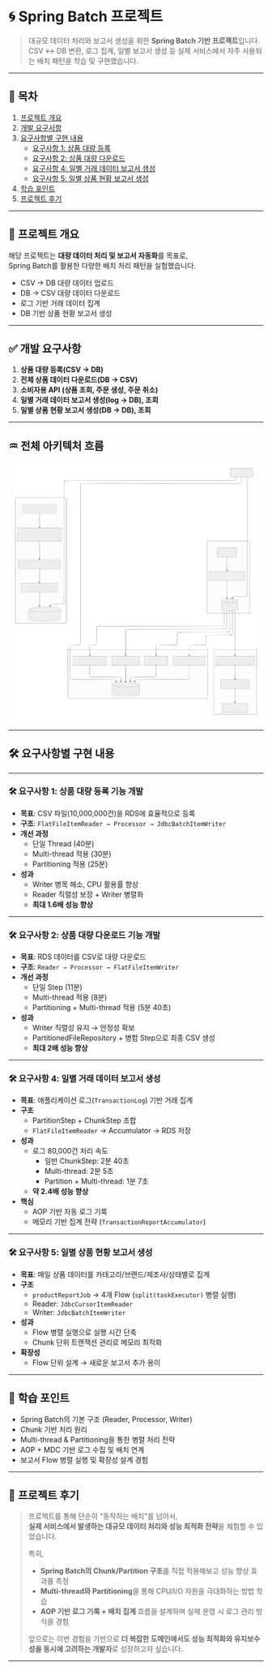 # 🌀 Spring Batch 프로젝트

> 대규모 데이터 처리와 보고서 생성을 위한 **Spring Batch 기반 프로젝트**입니다.  
> CSV ↔ DB 변환, 로그 집계, 일별 보고서 생성 등 실제 서비스에서 자주 사용되는 배치 패턴을 학습 및 구현했습니다.

---

## 📑 목차

1. [프로젝트 개요](#-프로젝트-개요)
2. [개발 요구사항](#-개발-요구사항)
3. [요구사항별 구현 내용](#-요구사항별-구현-내용)
    - [요구사항 1: 상품 대량 등록](#-요구사항-1-상품-대량-등록-기능-개발)
    - [요구사항 2: 상품 대량 다운로드](#-요구사항-2-상품-대량-다운로드-기능-개발)
    - [요구사항 4: 일별 거래 데이터 보고서 생성](#-요구사항-4-일별-거래-데이터-보고서-생성)
    - [요구사항 5: 일별 상품 현황 보고서 생성](#-요구사항-5-일별-상품-현황-보고서-생성)
4. [학습 포인트](#-학습-포인트)
5. [프로젝트 후기](#-프로젝트-후기)

---

## 📖 프로젝트 개요

해당 프로젝트는 **대량 데이터 처리 및 보고서 자동화**를 목표로,  
Spring Batch를 활용한 다양한 배치 처리 패턴을 실험했습니다.

- CSV → DB 대량 데이터 업로드
- DB → CSV 대량 데이터 다운로드
- 로그 기반 거래 데이터 집계
- DB 기반 상품 현황 보고서 생성

---

## ✅ 개발 요구사항

1. **상품 대량 등록(CSV → DB)**
2. **전체 상품 데이터 다운로드(DB → CSV)**
3. **소비자용 API (상품 조회, 주문 생성, 주문 취소)**
4. **일별 거래 데이터 보고서 생성(log → DB), 조회**
5. **일별 상품 현황 보고서 생성(DB → DB), 조회**

---

## ♒ 전체 아키텍처 흐름

![Batch Job Diagram](images/다이어그램.svg)

---

## 🛠️ 요구사항별 구현 내용

---

### 🛠️ 요구사항 1: 상품 대량 등록 기능 개발

- **목표**: CSV 파일(10,000,000건)을 RDS에 효율적으로 등록
- **구조**: `FlatFileItemReader → Processor → JdbcBatchItemWriter`
- **개선 과정**
    - 단일 Thread (40분)
    - Multi-thread 적용 (30분)
    - Partitioning 적용 (25분)
- **성과**
    - Writer 병목 해소, CPU 활용률 향상
    - Reader 직렬성 보장 + Writer 병렬화
    - **최대 1.6배 성능 향상**

---

### 🛠️ 요구사항 2: 상품 대량 다운로드 기능 개발

- **목표**: RDS 데이터를 CSV로 대량 다운로드
- **구조**: `Reader → Processor → FlatFileItemWriter`
- **개선 과정**
    - 단일 Step (11분)
    - Multi-thread 적용 (8분)
    - Partitioning + Multi-thread 적용 (5분 40초)
- **성과**
    - Writer 직렬성 유지 → 안정성 확보
    - PartitionedFileRepository + 병합 Step으로 최종 CSV 생성
    - **최대 2배 성능 향상**

---

### 🛠️ 요구사항 4: 일별 거래 데이터 보고서 생성

- **목표**: 애플리케이션 로그(`TransactionLog`) 기반 거래 집계
- **구조**
    - PartitionStep + ChunkStep 조합
    - `FlatFileItemReader` → Accumulator → RDS 저장
- **성과**
    - 로그 80,000건 처리 속도
        - 일반 ChunkStep: 2분 40초
        - Multi-thread: 2분 5초
        - Partition + Multi-thread: 1분 7초
    - **약 2.4배 성능 향상**
- **핵심**
    - AOP 기반 자동 로그 기록
    - 메모리 기반 집계 전략 (`TransactionReportAccumulator`)

---

### 🛠️ 요구사항 5: 일별 상품 현황 보고서 생성

- **목표**: 매일 상품 데이터를 카테고리/브랜드/제조사/상태별로 집계
- **구조**
    - `productReportJob` → 4개 Flow (`split(taskExecutor)` 병렬 실행)
    - Reader: `JdbcCursorItemReader`
    - Writer: `JdbcBatchItemWriter`
- **성과**
    - Flow 병렬 실행으로 실행 시간 단축
    - Chunk 단위 트랜잭션 관리로 메모리 최적화
- **확장성**
    - Flow 단위 설계 → 새로운 보고서 추가 용이

---

## 📌 학습 포인트

- Spring Batch의 기본 구조 (Reader, Processor, Writer)
- Chunk 기반 처리 원리
- Multi-thread & Partitioning을 통한 병렬 처리 전략
- AOP + MDC 기반 로그 수집 및 배치 연계
- 보고서 Flow 병렬 실행 및 확장성 설계 경험

---

## 📝 프로젝트 후기

> 프로젝트를 통해 단순히 "동작하는 배치"를 넘어서,  
> **실제 서비스에서 발생하는 대규모 데이터 처리와 성능 최적화 전략**을 체험할 수 있었습니다.
>
> 특히,
> - **Spring Batch의 Chunk/Partition 구조**를 직접 적용해보고 성능 향상 효과를 측정
> - **Multi-thread와 Partitioning**을 통해 CPU/I/O 자원을 극대화하는 방법 학습
> - **AOP 기반 로그 기록 + 배치 집계** 흐름을 설계하며 실제 운영 시 로그 관리 방식을 경험
>
> 앞으로는 이번 경험을 기반으로 **더 복잡한 도메인에서도 성능 최적화와 유지보수성을 동시에 고려하는 개발자**로 성장하고자 싶습니다.

---
